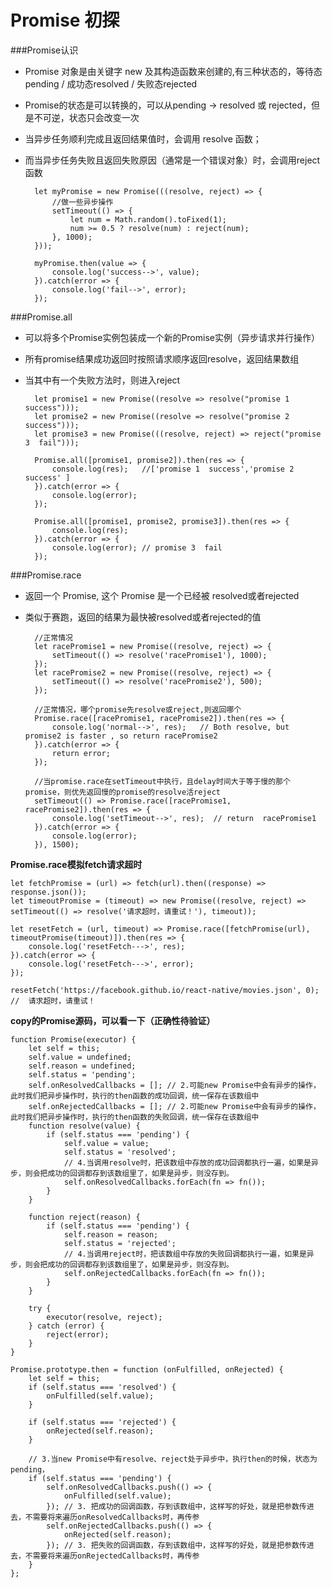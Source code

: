 Promise 初探
===

###Promise认识
- Promise 对象是由关键字 new 及其构造函数来创建的,有三种状态的，等待态pending / 成功态resolved / 失败态rejected  
- Promise的状态是可以转换的，可以从pending -> resolved 或 rejected，但是不可逆，状态只会改变一次  
- 当异步任务顺利完成且返回结果值时，会调用 resolve 函数；
- 而当异步任务失败且返回失败原因（通常是一个错误对象）时，会调用reject 函数

        let myPromise = new Promise(((resolve, reject) => {
            //做一些异步操作
            setTimeout(() => {
                let num = Math.random().toFixed(1);
                num >= 0.5 ? resolve(num) : reject(num);
            }, 1000);
        }));
    
        myPromise.then(value => {
            console.log('success-->', value);
        }).catch(error => {
            console.log('fail-->', error);
        });

###Promise.all
- 可以将多个Promise实例包装成一个新的Promise实例（异步请求并行操作）  
- 所有promise结果成功返回时按照请求顺序返回resolve，返回结果数组
- 当其中有一个失败方法时，则进入reject

        let promise1 = new Promise((resolve => resolve("promise 1  success")));
        let promise2 = new Promise((resolve => resolve("promise 2  success")));
        let promise3 = new Promise(((resolve, reject) => reject("promise 3  fail")));
    
        Promise.all([promise1, promise2]).then(res => {
            console.log(res);   //['promise 1  success','promise 2  success' ]
        }).catch(error => {
            console.log(error);
        });
    
        Promise.all([promise1, promise2, promise3]).then(res => {
            console.log(res);
        }).catch(error => {
            console.log(error); // promise 3  fail
        });
        
###Promise.race
- 返回一个 Promise, 这个 Promise 是一个已经被 resolved或者rejected  
- 类似于赛跑，返回的结果为最快被resolved或者rejected的值  

        //正常情况
        let racePromise1 = new Promise((resolve, reject) => {
            setTimeout(() => resolve('racePromise1'), 1000);
        });
        let racePromise2 = new Promise((resolve, reject) => {
            setTimeout(() => resolve('racePromise2'), 500);
        });
    
        //正常情况，哪个promise先resolve或reject,则返回哪个
        Promise.race([racePromise1, racePromise2]).then(res => {
            console.log('normal-->', res);   // Both resolve, but promise2 is faster , so return racePromise2
        }).catch(error => {
            return error;
        });
    
        //当promise.race在setTimeout中执行，且delay时间大于等于慢的那个promise，则优先返回慢的promise的resolve活reject
        setTimeout(() => Promise.race([racePromise1, racePromise2]).then(res => {
            console.log('setTimeout-->', res);  // return  racePromise1
        }).catch(error => {
            console.log(error);
        }), 1500);
        
**Promise.race模拟fetch请求超时**

    let fetchPromise = (url) => fetch(url).then((response) => response.json());
    let timeoutPromise = (timeout) => new Promise((resolve, reject) => setTimeout(() => resolve('请求超时，请重试！'), timeout));

    let resetFetch = (url, timeout) => Promise.race([fetchPromise(url), timeoutPromise(timeout)]).then(res => {
        console.log('resetFetch--->', res);
    }).catch(error => {
        console.log('resetFetch--->', error);
    });

    resetFetch('https://facebook.github.io/react-native/movies.json', 0); //  请求超时，请重试！

**copy的Promise源码，可以看一下（正确性待验证）**
    
    function Promise(executor) {
        let self = this;
        self.value = undefined;
        self.reason = undefined;
        self.status = 'pending';
        self.onResolvedCallbacks = []; // 2.可能new Promise中会有异步的操作，此时我们把异步操作时，执行的then函数的成功回调，统一保存在该数组中
        self.onRejectedCallbacks = []; // 2.可能new Promise中会有异步的操作，此时我们把异步操作时，执行的then函数的失败回调，统一保存在该数组中
        function resolve(value) {
            if (self.status === 'pending') {
                self.value = value;
                self.status = 'resolved';
                // 4.当调用resolve时，把该数组中存放的成功回调都执行一遍，如果是异步，则会把成功的回调都存到该数组里了，如果是异步，则没存到。
                self.onResolvedCallbacks.forEach(fn => fn());
            }
        }

        function reject(reason) {
            if (self.status === 'pending') {
                self.reason = reason;
                self.status = 'rejected';
                // 4.当调用reject时，把该数组中存放的失败回调都执行一遍，如果是异步，则会把成功的回调都存到该数组里了，如果是异步，则没存到。
                self.onRejectedCallbacks.forEach(fn => fn());
            }
        }

        try {
            executor(resolve, reject);
        } catch (error) {
            reject(error);
        }
    }

    Promise.prototype.then = function (onFulfilled, onRejected) {
        let self = this;
        if (self.status === 'resolved') {
            onFulfilled(self.value);
        }

        if (self.status === 'rejected') {
            onRejected(self.reason);
        }

        // 3.当new Promise中有resolve、reject处于异步中，执行then的时候，状态为pending，
        if (self.status === 'pending') {
            self.onResolvedCallbacks.push(() => {
                onFulfilled(self.value);
            }); // 3. 把成功的回调函数，存到该数组中，这样写的好处，就是把参数传进去，不需要将来遍历onResolvedCallbacks时，再传参
            self.onRejectedCallbacks.push(() => {
                onRejected(self.reason);
            }); // 3. 把失败的回调函数，存到该数组中，这样写的好处，就是把参数传进去，不需要将来遍历onRejectedCallbacks时，再传参
        }
    };
